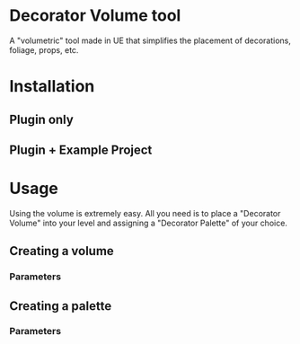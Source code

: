 # Decorator Volume tool
A "volumetric" tool made in UE that simplifies the placement of decorations, foliage, props, etc.

# Installation
## Plugin only

## Plugin + Example Project

# Usage
Using the volume is extremely easy. All you need is to place a "Decorator Volume" into your level and assigning a "Decorator Palette" of your choice.

## Creating a volume
### Parameters

## Creating a palette
### Parameters